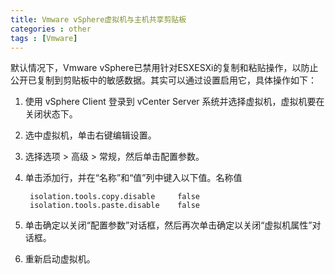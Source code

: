 ```yaml
---
title: Vmware vSphere虚拟机与主机共享剪贴板  
categories : other
tags : [Vmware]
---
```


默认情况下，Vmware vSphere已禁用针对ESXESXi的复制和粘贴操作，以防止公开已复制到剪贴板中的敏感数据。其实可以通过设置启用它，具体操作如下：


1. 使用 vSphere Client 登录到 vCenter Server 系统并选择虚拟机，虚拟机要在关闭状态下。

2. 选中虚拟机，单击右键编辑设置。

3. 选择选项 > 高级 > 常规，然后单击配置参数。

4. 单击添加行，并在“名称”和“值”列中键入以下值。名称值

	    isolation.tools.copy.disable     false
	    isolation.tools.paste.disable    false

5. 单击确定以关闭“配置参数”对话框，然后再次单击确定以关闭“虚拟机属性”对话框。

6. 重新启动虚拟机。
